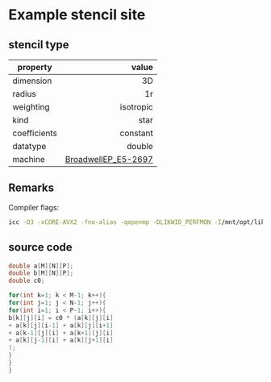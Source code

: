 # Example stencil site

## stencil type

| property | value |
|---|---:|
| dimension| 3D |
| radius | 1r |
| weighting | isotropic |
| kind | star |
| coefficients | constant |
| datatype | double |
| machine | [BroadwellEP_E5-2697](../machine_files/BroadwellEP_E5-2697) |

## Remarks

Compiler flags:
```bash
icc -O3 -xCORE-AVX2 -fno-alias -qopenmp -DLIKWID_PERFMON -I/mnt/opt/likwid-4.3.2/include -L/mnt/opt/likwid-4.3.2/lib -I./stempel/stempel/headers/ ./stempel/headers/timing.c ./stempel/headers/dummy.c solar_compilable.c -o stencil -llikwid
```

## source code

```C
double a[M][N][P];
double b[M][N][P];
double c0;

for(int k=1; k < M-1; k++){
for(int j=1; j < N-1; j++){
for(int i=1; i < P-1; i++){
b[k][j][i] = c0 * (a[k][j][i]
+ a[k][j][i-1] + a[k][j][i+1]
+ a[k-1][j][i] + a[k+1][j][i]
+ a[k][j-1][i] + a[k][j+1][i]
);
}
}
}
```
